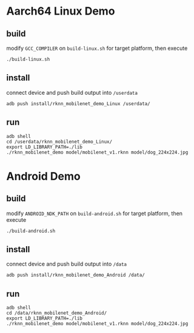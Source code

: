 # Aarch64 Linux Demo
## build

modify `GCC_COMPILER` on `build-linux.sh` for target platform, then execute

```
./build-linux.sh
```

## install

connect device and push build output into `/userdata`

```
adb push install/rknn_mobilenet_demo_Linux /userdata/
```

## run

```
adb shell
cd /userdata/rknn_mobilenet_demo_Linux/
export LD_LIBRARY_PATH=./lib
./rknn_mobilenet_demo model/mobilenet_v1.rknn model/dog_224x224.jpg
```

# Android Demo
## build

modify `ANDROID_NDK_PATH` on `build-android.sh` for target platform, then execute

```
./build-android.sh
```

## install

connect device and push build output into `/data`

```
adb push install/rknn_mobilenet_demo_Android /data/
```

## run

```
adb shell
cd /data/rknn_mobilenet_demo_Android/
export LD_LIBRARY_PATH=./lib
./rknn_mobilenet_demo model/mobilenet_v1.rknn model/dog_224x224.jpg
```
